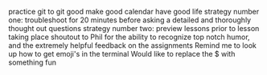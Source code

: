 practice git to git good
make good calendar have good life
strategy number one: troubleshoot for 20 minutes before asking a detailed and thoroughly thought out questions
strategy number two: preview lessons prior to lesson taking place
shoutout to Phil for the ability to recognize top notch humor, and the extremely helpful feedback on the assignments
Remind me to look up how to get emoji's in the terminal
Would like to replace the $ with something fun
